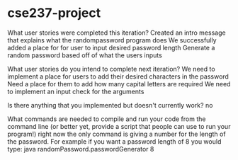 # cse237-project
What user stories were completed this iteration?
  Created an intro message that explains what the randompassword program does
  We successfully added a place for for user to input desired password length
  Generate a random password based off of what the users inputs

What user stories do you intend to complete next iteration?
  We need to implement a place for users to add their desired characters in the password
  Need a place for them to add how many capital letters are required
  We need to implement an input check for the arguments

Is there anything that you implemented but doesn't currently work?
  no  

What commands are needed to compile and run your code from the command line (or better yet, provide a script that people can use to run your program!)
  right now the only command is giving a number for the length of the password. For example if you want a password length of 8 you would type: java randomPassword.passwordGenerator 8

